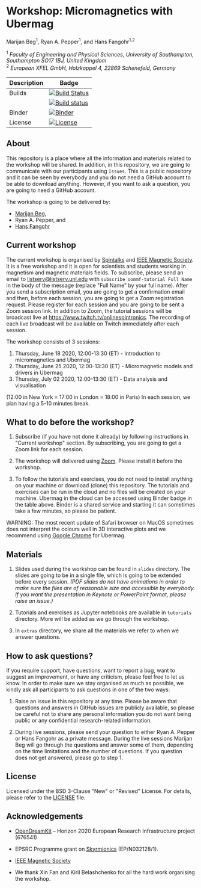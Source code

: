 # Workshop: Micromagnetics with Ubermag
Marijan Beg<sup>1</sup>, Ryan A. Pepper<sup>1</sup>, and Hans Fangohr<sup>1,2</sup>

<sup>1</sup> *Faculty of Engineering and Physical Sciences, University of Southampton, Southampton SO17 1BJ, United Kingdom*  
<sup>2</sup> *European XFEL GmbH, Holzkoppel 4, 22869 Schenefeld, Germany*  

| Description | Badge |
| --- | --- |
| Builds | [![Build Status](https://travis-ci.org/ubermag/workshop.svg?branch=master)](https://travis-ci.org/ubermag/workshop) |
|        | [![Build status](https://ci.appveyor.com/api/projects/status/frw46id1gk7i5440?svg=true)](https://ci.appveyor.com/project/marijanbeg/workshop) |
| Binder | [![Binder](https://mybinder.org/badge_logo.svg)](https://mybinder.org/v2/gh/ubermag/workshop/master?filepath=tutorials%2Findex.ipynb) |
| License | [![License](https://img.shields.io/badge/License-BSD%203--Clause-blue.svg)](https://opensource.org/licenses/BSD-3-Clause) |

## About

This repository is a place where all the information and materials related to the workshop will be shared. In addition, in this repository, we are going to communicate with our participants using `Issues`. This is a public repository and it can be seen by everybody and you do not need a GitHub account to be able to download anything. However, if you want to ask a question, you are going to need a GitHub account.

The workshop is going to be delivered by:

  - [Marijan Beg](https://cmg.soton.ac.uk/people/mb1a15/),
  - Ryan A. Pepper, and
  - [Hans Fangohr](https://fangohr.github.io)

## Current workshop

The current workshop is organised by [Spintalks](https://www.spintalks.org/home) and [IEEE Magnetic Society](http://www.ieeemagnetics.org). It is a free workshop and it is open for scientists and students working in magnetism and magnetic materials fields. To subscribe, please send an email to [listserv@listserv.unl.edu](listserv@listserv.unl.edu) with `subscribe oommf-tutorial Full Name` in the body of the message (replace "Full Name" by your full name). After you send a subscription email, you are going to get a confirmation email and then, before each session, you are going to get a Zoom registration request. Please register for each session and you are going to be sent a Zoom session link. In addition to Zoom, the tutorial sessions will be broadcast live at https://www.twitch.tv/onlinespintronics. The recording of each live broadcast will be available on Twitch immediately after each session.

The workshop consists of 3 sessions:

1. Thursday, June 18 2020, 12:00-13:30 (ET) - Introduction to micromagnetics and Ubermag  
2. Thursday, June 25 2020, 12:00-13:30 (ET) - Micromagnetic models and drivers in Ubermag
3. Thursday, July 02 2020, 12:00-13:30 (ET) - Data analysis and visualisation

(12:00 in New York = 17:00 in London = 18:00 in Paris) In each session, we plan having a 5-10 minutes break.

## What to do before the workshop?

1. Subscribe (if you have not done it already) by following instructions in "Current workshop" section. By subscribing, you are going to get a Zoom link for each session.

2. The workshop will delivered using [Zoom](https://zoom.us). Please install it before the workshop.

3. To follow the tutorials and exercises, you do not need to install anything on your machine or download (clone) this repository. The tutorials and exercises can be run in the cloud and no files will be created on your machine. Ubermag in the cloud can be accessed using Binder badge in the table above. Binder is a shared service and starting it can sometimes take a few minutes, so please be patient.

WARNING: The most recent update of Safari browser on MacOS sometimes does not interpret the colours well in 3D interactive plots and we recommend using [Google Chrome](https://www.google.com/chrome/) for Ubermag.

## Materials

1. Slides used during the workshop can be found in `slides` directory. The slides are going to be in a single file, which is going to be extended before every session. *(PDF slides do not have animations in order to make sure the files are of reasonable size and accessible by everybody. If you want the presentation in Keynote or PowerPoint format, please raise an issue.)*

2. Tutorials and exercises as Jupyter notebooks are available in `tutorials` directory. More will be added as we go through the workshop.

3. In `extras` directory, we share all the materials we refer to when we answer questions.

## How to ask questions?

If you require support, have questions, want to report a bug, want to suggest an improvement, or have any criticism, please feel free to let us know. In order to make sure we stay organised as much as possible, we kindly ask all participants to ask questions in one of the two ways:

1. Raise an issue in this repository at any time. Please be aware that questions and answers in GitHub issues are publicly available, so please be careful not to share any personal information you do not want being public or any confidential research-related information.

2. During live sessions, please send your question to either Ryan A. Pepper or Hans Fangohr as a private message. During the live sessions Marijan Beg will go through the questions and answer some of them, depending on the time limitations and the number of questions. If you question does not get answered, please go to step 1.

## License

Licensed under the BSD 3-Clause "New" or "Revised" License. For details, please refer to the [LICENSE](LICENSE) file.

## Acknowledgements

- [OpenDreamKit](http://opendreamkit.org/) – Horizon 2020 European Research Infrastructure project (676541)

- EPSRC Programme grant on [Skyrmionics](http://www.skyrmions.ac.uk) (EP/N032128/1).

- [IEEE Magnetic Society](http://www.ieeemagnetics.org)

- We thank Xin Fan and Kiril Belashchenko for all the hard work organising the workshop.
